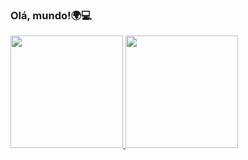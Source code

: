 ### Olá, mundo!🌍💻

<div>
<a href="https://github.com/Jeova-1704">
<img height="180em" src="https://github-readme-stats.vercel.app/api/top-langs/?username=Jeova-1704&layout=compact&langs_count=7&theme=tokyonight"/>
<img height="180em" src="https://github-readme-stats.vercel.app/api?username=Jeova-1704&show_icons=true&theme=tokyonight&include_all_commits=true&count_private=true"/>
</div>


  

